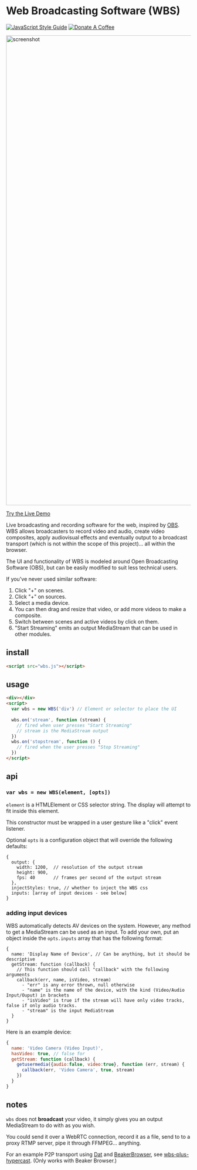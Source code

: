 # Web Broadcasting Software (WBS)

[![JavaScript Style Guide](https://img.shields.io/badge/code_style-standard-brightgreen.svg)](https://standardjs.com)
[![Donate A Coffee](https://img.shields.io/badge/-donate%20a%20coffee-orange)](https://www.buymeacoffee.com/tmullen)

<img width="1278" alt="screenshot" src="https://user-images.githubusercontent.com/14932492/61163247-02022980-a4db-11e9-8bc2-d8e74578aa2f.png">

[Try the Live Demo](https://t-mullen.github.io/Web-Broadcasting-Software/) 

Live broadcasting and recording software for the web, inspired by [OBS](https://obsproject.com/). WBS allows broadcasters to record video and audio, create video composites, apply audiovisual effects and eventually output to a broadcast transport (which is not within the scope of this project)... all within the browser.

The UI and functionality of WBS is modeled around Open Broadcasting Software (OBS), but can be easily modified to suit less technical users.

If you've never used similar software:
  1. Click "+" on scenes.
  2. Click "+" on sources. 
  3. Select a media device. 
  4. You can then drag and resize that video, or add more videos to make a composite.
  5. Switch between scenes and active videos by click on them.
  6. "Start Streaming" emits an output MediaStream that can be used in other modules.

## install

```html
<script src="wbs.js"></script>
```

## usage

```html
<div></div>
<script>
  var wbs = new WBS('div') // Element or selector to place the UI
  
  wbs.on('stream', function (stream) {
    // fired when user presses "Start Streaming"
    // stream is the MediaStream output
  })
  wbs.on('stopstream', function () {
    // fired when the user presses "Stop Streaming"
  })
</script>
```

## api

### `var wbs = new WBS(element, [opts])`

`element` is a HTMLElement or CSS selector string. The display will attempt to fit inside this element.

This constructor must be wrapped in a user gesture like a "click" event listener.

Optional `opts` is a configuration object that will override the following defaults:

```
{
  output: {
    width: 1200,  // resolution of the output stream
    height: 900,
    fps: 40       // frames per second of the output stream
  },
  injectStyles: true, // whether to inject the WBS css
  inputs: [array of input devices - see below]
}
```

### adding input devices

WBS automatically detects AV devices on the system. However, any method to get a MediaStream can be used as an input. To add your own, put an object inside the `opts.inputs` array that has the following format:

```
{
  name: 'Display Name of Device', // Can be anything, but it should be descriptive
  getStream: function (callback) {
    // This function should call "callback" with the following arguments
    callback(err, name, isVideo, stream)  
      - "err" is any error thrown, null otherwise
      - "name" is the name of the device, with the kind (Video/Audio Input/Ouput) in brackets
      - "isVideo" is true if the stream will have only video tracks, false if only audio tracks.
      - "stream" is the input MediaStream
  }
}
```

Here is an example device:

```javascript
{
  name: 'Video Camera (Video Input)',
  hasVideo: true, // false for
  getStream: function (callback) {
    getusermedia({audio:false, video:true}, function (err, stream) {
      callback(err, 'Video Camera', true, stream)
    })
  }
}
```

## notes
`wbs` does not **broadcast** your video, it simply gives you an output MediaStream to do with as you wish.

You could send it over a WebRTC connection, record it as a file, send to to a proxy RTMP server, pipe it through FFMPEG... anything.

For an example P2P transport using [Dat](https://datproject.org/) and [BeakerBrowser](https://beakerbrowser.com/), see [wbs-plus-hypercast](https://github.com/t-mullen/wbs-plus-hypercast). (Only works with Beaker Browser.)
